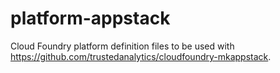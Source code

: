 # platform-appstack

Cloud Foundry platform definition files to be used with https://github.com/trustedanalytics/cloudfoundry-mkappstack.


